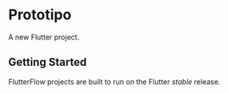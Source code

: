 # Prototipo

A new Flutter project.

## Getting Started

FlutterFlow projects are built to run on the Flutter _stable_ release.
